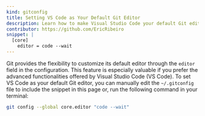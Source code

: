 ```yaml
---
kind: gitconfig
title: Setting VS Code as Your Default Git Editor
description: Learn how to make Visual Studio Code your default Git editor, either by modifying your `~/.gitconfig` file or by running a single command.
contributor: https://github.com/EricRibeiro
snippet: |
  [core]
    editor = code --wait
---
```


Git provides the flexibility to customize its default editor through the `editor` field in the configuration. This feature is especially valuable if you prefer the advanced functionalities offered by Visual Studio Code (VS Code). To set VS Code as your default Git editor, you can manually edit the `~/.gitconfig` file to include the snippet in this page or, run the following command in your terminal:

```bash
git config --global core.editor "code --wait"
```